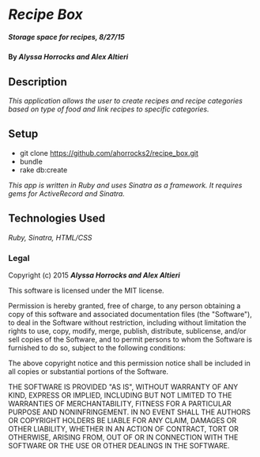 # _Recipe Box_

##### _Storage space for recipes_, 8/27/15

#### By _**Alyssa Horrocks and Alex Altieri**_

## Description

_This application allows the user to create recipes and recipe categories based on type of food and link recipes to specific categories._

## Setup

* git clone https://github.com/ahorrocks2/recipe_box.git
* bundle
* rake db:create

_This app is written in Ruby and uses Sinatra as a framework. It requires gems for ActiveRecord and Sinatra._

## Technologies Used

_Ruby, Sinatra, HTML/CSS_

### Legal

Copyright (c) 2015 **_Alyssa Horrocks and Alex Altieri_**

This software is licensed under the MIT license.

Permission is hereby granted, free of charge, to any person obtaining a copy
of this software and associated documentation files (the "Software"), to deal
in the Software without restriction, including without limitation the rights
to use, copy, modify, merge, publish, distribute, sublicense, and/or sell
copies of the Software, and to permit persons to whom the Software is
furnished to do so, subject to the following conditions:

The above copyright notice and this permission notice shall be included in
all copies or substantial portions of the Software.

THE SOFTWARE IS PROVIDED "AS IS", WITHOUT WARRANTY OF ANY KIND, EXPRESS OR
IMPLIED, INCLUDING BUT NOT LIMITED TO THE WARRANTIES OF MERCHANTABILITY,
FITNESS FOR A PARTICULAR PURPOSE AND NONINFRINGEMENT. IN NO EVENT SHALL THE
AUTHORS OR COPYRIGHT HOLDERS BE LIABLE FOR ANY CLAIM, DAMAGES OR OTHER
LIABILITY, WHETHER IN AN ACTION OF CONTRACT, TORT OR OTHERWISE, ARISING FROM,
OUT OF OR IN CONNECTION WITH THE SOFTWARE OR THE USE OR OTHER DEALINGS IN
THE SOFTWARE.
